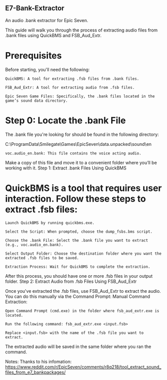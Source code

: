## **E7-Bank-Extractor**

An audio .bank extractor for Epic Seven.

This guide will walk you through the process of extracting audio files from .bank files using QuickBMS and FSB_Aud_Extr.

# Prerequisites

Before starting, you'll need the following:

    QuickBMS: A tool for extracting .fsb files from .bank files.

    FSB_Aud_Extr: A tool for extracting audio from .fsb files.

    Epic Seven Game Files: Specifically, the .bank files located in the game’s sound data directory.

# Step 0: Locate the .bank File

The .bank file you're looking for should be found in the following directory:

C:\ProgramData\Smilegate\Games\EpicSeven\data.unpacked\sound\en

    voc.audio_en.bank: This file contains the voice acting audio.

Make a copy of this file and move it to a convenient folder where you’ll be working with it.
Step 1: Extract .bank Files Using QuickBMS

# QuickBMS is a tool that requires user interaction. Follow these steps to extract .fsb files:

    Launch QuickBMS by running quickbms.exe.

    Select the Script: When prompted, choose the dump_fsbs.bms script.

    Choose the .bank File: Select the .bank file you want to extract (e.g., voc.audio_en.bank).

    Select Output Folder: Choose the destination folder where you want the extracted .fsb files to be saved.

    Extraction Process: Wait for QuickBMS to complete the extraction.

After this process, you should have one or more .fsb files in your output folder.
Step 2: Extract Audio from .fsb Files Using FSB_Aud_Extr

Once you've extracted the .fsb files, use FSB_Aud_Extr to extract the audio. You can do this manually via the Command Prompt:
Manual Command Extraction:

    Open Command Prompt (cmd.exe) in the folder where fsb_aud_extr.exe is located.

    Run the following command: fsb_aud_extr.exe <input.fsb>

    Replace <input.fsb> with the name of the .fsb file you want to extract.

The extracted audio will be saved in the same folder where you ran the command.

Notes:
Thanks to his infomation: https://www.reddit.com/r/EpicSeven/comments/r8q218/tool_extract_sound_files_from_e7_bankpackages/
